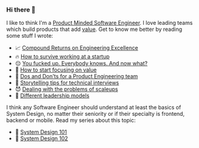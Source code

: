 ### Hi there 👋

<!--
**stanete/stanete** is a ✨ _special_ ✨ repository because its `README.md` (this file) appears on your GitHub profile.

Here are some ideas to get you started:

- 🔭 I’m currently working on ...
- 🌱 I’m currently learning ...
- 👯 I’m looking to collaborate on ...
- 🤔 I’m looking for help with ...
- 💬 Ask me about ...
- 📫 How to reach me: ...
- 😄 Pronouns: ...
- ⚡ Fun fact: ...
-->

I like to think I'm a [Product Minded Software Engineer](https://blog.pragmaticengineer.com/the-product-minded-engineer/). I love leading teams which build products that add [value](https://stanete.com/focus-on-value). Get to know me better by reading some stuff I wrote:

- 📈 [Compound Returns on Engineering Excellence](https://stanete.com/compound-returns-engineering-excellence)
- 🔥 [How to survive working at a startup](https://stanete.com/survive-working-startup)
- 😔 [You fucked up. Everybody knows. And now what?](https://stanete.com/fucked-up-everybody-knows)
- 🚀 [How to start focusing on value](https://stanete.com/focus-on-value)
- 🚧 [Dos and Don'ts for a Product Engineering team](https://stanete.com/dos-and-donts)
- 📖 [Storytelling tips for technical interviews](https://stanete.com/storytelling-tips-technical-interviews)
- 😈 [Dealing with the problems of scaleups](https://stanete.com/dealing-problems-scaleups)
- 🤠 [Different leadership models](https://stanete.com/different-leadership-models)

I think any Software Engineer should understand at least the basics of System Design, no matter their seniority or if their specialty is frontend, backend or mobile. Read my series about this topic:

- 🕋 [System Design 101](https://stanete.com/system-design-101)
- 📡 [System Design 102](https://stanete.com/system-design-102)
